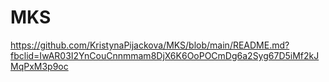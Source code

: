 # MKS

https://github.com/KristynaPijackova/MKS/blob/main/README.md?fbclid=IwAR03I2YnCouCnnmmam8DjX6K6OoPOCmDg6a2Syg67D5iMf2kJMqPxM3p9oc
